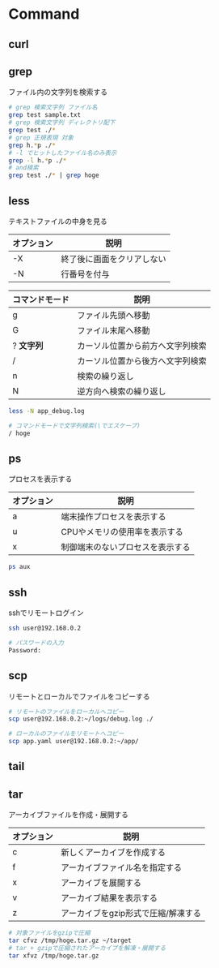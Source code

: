 # Command

## curl

## grep

ファイル内の文字列を検索する

```sh
# grep 検索文字列 ファイル名
grep test sample.txt
# grep 検索文字列 ディレクトリ配下
grep test ./*
# grep 正規表現 対象
grep h.*p ./*
# -l でヒットしたファイル名のみ表示
grep -l h.*p ./*
# and検索
grep test ./* | grep hoge
```

## less

テキストファイルの中身を見る

|オプション|説明|
|-|-|
|-X|終了後に画面をクリアしない|
|-N|行番号を付与|

|コマンドモード|説明|
|-|-|
|g|ファイル先頭へ移動|
|G|ファイル末尾へ移動|
|? **文字列** |カーソル位置から前方へ文字列検索|
|/|カーソル位置から後方へ文字列検索|
|n|検索の繰り返し|
|N|逆方向へ検索の繰り返し|

```sh
less -N app_debug.log

# コマンドモードで文字列検索(\でエスケープ)
/ hoge
```

## ps

プロセスを表示する

|オプション|説明|
|-|-|
|a|端末操作プロセスを表示する|
|u|CPUやメモリの使用率を表示する|
|x|制御端末のないプロセスを表示する|

```sh
ps aux
```

## ssh

sshでリモートログイン

```sh
ssh user@192.168.0.2

# パスワードの入力
Password:
```

## scp

リモートとローカルでファイルをコピーする

```sh
# リモートのファイルをローカルへコピー
scp user@192.168.0.2:~/logs/debug.log ./

# ローカルのファイルをリモートへコピー
scp app.yaml user@192.168.0.2:~/app/
```

## tail

## tar

アーカイブファイルを作成・展開する

|オプション|説明|
|-|-|
|c|新しくアーカイブを作成する|
|f|アーカイブファイル名を指定する|
|x|アーカイブを展開する|
|v|アーカイブ結果を表示する|
|z|アーカイブをgzip形式で圧縮/解凍する|

```sh
# 対象ファイルをgzipで圧縮
tar cfvz /tmp/hoge.tar.gz ~/target
# tar + gzipで圧縮されたアーカイブを解凍・展開する
tar xfvz /tmp/hoge.tar.gz
```
